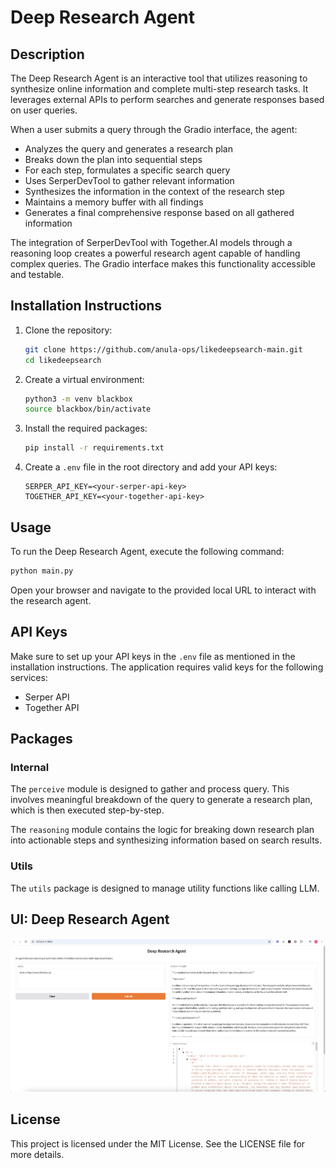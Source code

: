 # Deep Research Agent

## Description
The Deep Research Agent is an interactive tool that utilizes reasoning to synthesize online information and complete multi-step research tasks. It leverages external APIs to perform searches and generate responses based on user queries.

When a user submits a query through the Gradio interface, the agent:
- Analyzes the query and generates a research plan
- Breaks down the plan into sequential steps
- For each step, formulates a specific search query
- Uses SerperDevTool to gather relevant information
- Synthesizes the information in the context of the research step
- Maintains a memory buffer with all findings
- Generates a final comprehensive response based on all gathered information

The integration of SerperDevTool with Together.AI models through a reasoning loop creates a powerful research agent capable of handling complex queries. The Gradio interface makes this functionality accessible and testable.

## Installation Instructions
1. Clone the repository:
   ```bash
   git clone https://github.com/anula-ops/likedeepsearch-main.git
   cd likedeepsearch
   ```

2. Create a virtual environment:
   ```bash
   python3 -m venv blackbox
   source blackbox/bin/activate
   ```

3. Install the required packages:
   ```bash
   pip install -r requirements.txt
   ```

4. Create a `.env` file in the root directory and add your API keys:
   ```
   SERPER_API_KEY=<your-serper-api-key>
   TOGETHER_API_KEY=<your-together-api-key>
   ```

## Usage
To run the Deep Research Agent, execute the following command:
```bash
python main.py
```
Open your browser and navigate to the provided local URL to interact with the research agent.

## API Keys
Make sure to set up your API keys in the `.env` file as mentioned in the installation instructions. The application requires valid keys for the following services:
- Serper API
- Together API

## Packages
### Internal

The `perceive` module is designed to gather and process query. This involves meaningful breakdown of the query to generate a research plan, which is then executed step-by-step.

The `reasoning` module contains the logic for breaking down research plan into actionable steps and synthesizing information based on search results.

### Utils
The `utils` package is designed to manage utility functions like calling LLM.

## UI: Deep Research Agent
![Description of the image](image.png)

## License
This project is licensed under the MIT License. See the LICENSE file for more details.

